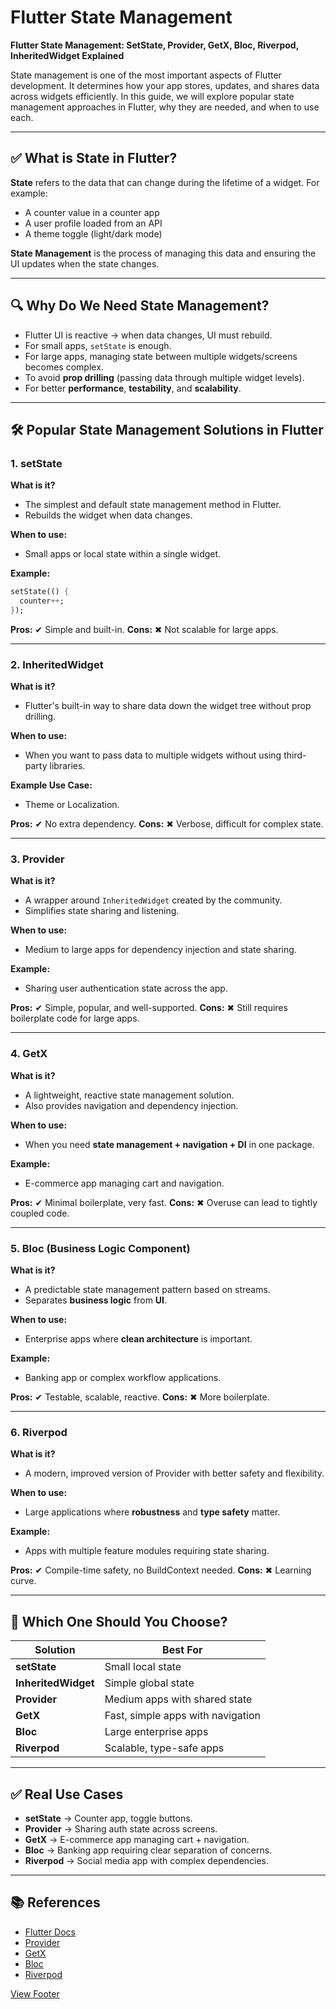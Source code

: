 # Flutter State Management

**Flutter State Management: SetState, Provider, GetX, Bloc, Riverpod, InheritedWidget Explained**

State management is one of the most important aspects of Flutter development. It determines how your app stores, updates, and shares data across widgets efficiently. In this guide, we will explore popular state management approaches in Flutter, why they are needed, and when to use each.

---

## ✅ What is State in Flutter?

**State** refers to the data that can change during the lifetime of a widget. For example:

* A counter value in a counter app
* A user profile loaded from an API
* A theme toggle (light/dark mode)

**State Management** is the process of managing this data and ensuring the UI updates when the state changes.

---

## 🔍 Why Do We Need State Management?

* Flutter UI is reactive → when data changes, UI must rebuild.
* For small apps, `setState` is enough.
* For large apps, managing state between multiple widgets/screens becomes complex.
* To avoid **prop drilling** (passing data through multiple widget levels).
* For better **performance**, **testability**, and **scalability**.

---

## 🛠 Popular State Management Solutions in Flutter

### 1. **setState**

**What is it?**

* The simplest and default state management method in Flutter.
* Rebuilds the widget when data changes.

**When to use:**

* Small apps or local state within a single widget.

**Example:**

```dart
setState(() {
  counter++;
});
```

**Pros:**
✔ Simple and built-in.
**Cons:**
✖ Not scalable for large apps.

---

### 2. **InheritedWidget**

**What is it?**

* Flutter's built-in way to share data down the widget tree without prop drilling.

**When to use:**

* When you want to pass data to multiple widgets without using third-party libraries.

**Example Use Case:**

* Theme or Localization.

**Pros:**
✔ No extra dependency.
**Cons:**
✖ Verbose, difficult for complex state.

---

### 3. **Provider**

**What is it?**

* A wrapper around `InheritedWidget` created by the community.
* Simplifies state sharing and listening.

**When to use:**

* Medium to large apps for dependency injection and state sharing.

**Example:**

* Sharing user authentication state across the app.

**Pros:**
✔ Simple, popular, and well-supported.
**Cons:**
✖ Still requires boilerplate code for large apps.

---

### 4. **GetX**

**What is it?**

* A lightweight, reactive state management solution.
* Also provides navigation and dependency injection.

**When to use:**

* When you need **state management + navigation + DI** in one package.

**Example:**

* E-commerce app managing cart and navigation.

**Pros:**
✔ Minimal boilerplate, very fast.
**Cons:**
✖ Overuse can lead to tightly coupled code.

---

### 5. **Bloc (Business Logic Component)**

**What is it?**

* A predictable state management pattern based on streams.
* Separates **business logic** from **UI**.

**When to use:**

* Enterprise apps where **clean architecture** is important.

**Example:**

* Banking app or complex workflow applications.

**Pros:**
✔ Testable, scalable, reactive.
**Cons:**
✖ More boilerplate.

---

### 6. **Riverpod**

**What is it?**

* A modern, improved version of Provider with better safety and flexibility.

**When to use:**

* Large applications where **robustness** and **type safety** matter.

**Example:**

* Apps with multiple feature modules requiring state sharing.

**Pros:**
✔ Compile-time safety, no BuildContext needed.
**Cons:**
✖ Learning curve.

---

## 📌 Which One Should You Choose?

| Solution            | Best For                          |
| ------------------- | --------------------------------- |
| **setState**        | Small local state                 |
| **InheritedWidget** | Simple global state               |
| **Provider**        | Medium apps with shared state     |
| **GetX**            | Fast, simple apps with navigation |
| **Bloc**            | Large enterprise apps             |
| **Riverpod**        | Scalable, type-safe apps          |

---

## ✅ Real Use Cases

* **setState** → Counter app, toggle buttons.
* **Provider** → Sharing auth state across screens.
* **GetX** → E-commerce app managing cart + navigation.
* **Bloc** → Banking app requiring clear separation of concerns.
* **Riverpod** → Social media app with complex dependencies.

---

## 📚 References

* [Flutter Docs](https://flutter.dev/docs)
* [Provider](https://pub.dev/packages/provider)
* [GetX](https://pub.dev/packages/get)
* [Bloc](https://bloclibrary.dev/)
* [Riverpod](https://riverpod.dev/)

[//]: # (Footer)
<!-- Include Footer -->
[View Footer](../../../FOOTER.md)
